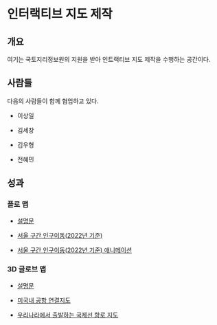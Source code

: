 # 인터랙티브 지도 제작


## 개요

여기는 국토지리정보원의 지원을 받아 인트랙티브 지도 제작을 수행하는
공간이다.

## 사람들

다음의 사람들이 함께 협업하고 있다.

- 이상일

- 김세창

- 김우형

- 전혜민

## 성과

### 플로 맵

- [설명문](https://snu-sds.github.io/2024_interactive_maps/flowmap.html)

- [서울 구간 인구이동(2022년
  기준)](https://snu-sds.github.io/2024_interactive_maps/flowmapblue.html)

- [서울 구간 인구이동(2022년 기준)
  애니메이션](https://snu-sds.github.io/2024_interactive_maps/flowmapblue_ani.html)

### 3D 글로브 맵

- [설명문](https://snu-sds.github.io/2024_interactive_maps/globe.html)

- [미국내 공항
  연결지도](https://snu-sds.github.io/2024_interactive_maps/globe_arc.html)

- [우리나라에서 출발하는 국제선 항로
  지도](https://snu-sds.github.io/2024_interactive_maps/korea_arc.html)
